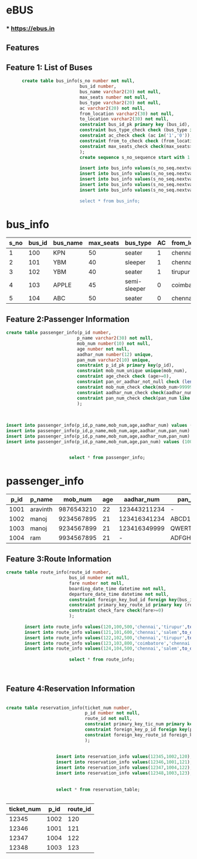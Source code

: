 # eBUS
  ### * https://ebus.in

## Features
  
   
## Feature 1: List of Buses
```sql
      create table bus_info(s_no number not null,
                            bus_id number,
                            bus_name varchar2(20) not null,
                            max_seats number not null,
                            bus_type varchar2(20) not null,
                            ac varchar2(20) not null,
                            from_location varchar2(30) not null,
                            to_location varchar2(30) not null,
                            constraint bus_id_pk primary key (bus_id),
                            constraint bus_type_check check (bus_type in('seater','sleeper','semi-sleeper')),
                            constraint ac_check check (ac in('1','0')),
                            constraint from_to_check check (from_location <> to_location),
                            constraint max_seats_check check(max_seats>0)
                            );
                            create sequence s_no_sequence start with 1 increment by 1;
                            
                            insert into bus_info values(s_no_seq.nextval,100,'KPN',50,'sleeper',1,'chennai','tirupur');
                            insert into bus_info values(s_no_seq.nextval,101,'YBM',40,'seater',1,'chennai','salem');
                            insert into bus_info values(s_no_seq.nextval,102,'YBM',40,'sleeper',1,'tirupur','banglore');
                            insert into bus_info values(s_no_seq.nextval,103,'APPLE',45,'semi-sleeper',0,'coimbatore','chennai');
                            insert into bus_info values(s_no_seq.nextval,104,'ABC'',50,'seater',0,'chennai','salem');
                            
                            select * from bus_info;
  ```                          
# bus_info                            
| s_no | bus_id | bus_name | max_seats | bus_type       | AC | from_location | to_location |
|------|--------|----------|-----------|----------------|----|---------------|-------------|
|  1   |  100   |   KPN    |    50     |  seater        | 1  |  chennai      |  tirupur    |
|  2   |  101   |   YBM    |    40     |  sleeper       | 1  |  chennai      |  salem      |
|  3   |  102   |   YBM    |    40     |  seater        | 1  |  tirupur      |  banglore   |
|  4   |  103   |  APPLE   |    45     |  semi-sleeper  | 0  |  coimbatore   |  chennai    |
|  5   |  104   |   ABC    |    50     |  seater        | 0  |  chennai      |  salem      |
                            
                           


                            
                       
                      
 ## Feature 2:Passenger Information   
 ```sql
 create table passenger_info(p_id number,
                            p_name varchar2(30) not null,
                            mob_num number(10) not null,
                            age number not null,
                            aadhar_num number(12) unique,
                            pan_num varchar2(10) unique,
                            constraint p_id_pk primary key(p_id),
                            constraint mob_num_unique unique(mob_num),
                            constraint age_check check (age>=0),
                            constraint pan_or_aadhar_not_null check (length(aadhar_num||pan_num) is not null),
                            constraint mob_num_check check(mob_num>999999999)
                            constraint aadhar_num_check check(aadhar_num>99999999999)
                            constraint pan_num_check check(pan_num like '[A-Z][A-Z][A-Z][A-Z][A-Z][0-9][0-9][0-9][0-9][A-Z]')
                            );
                            
                            
                          
 insert into passenger_info(p_id,p_name,mob_num,age,aadhar_num) values (1001,'aravinth',9876543210,22,123443211234);
 insert into passenger_info(p_id,p_name,mob_num,age,aadhar_num,pan_num) values (1002,'manoj',9234567895,21,123416341234,'ABCD1234E');
 insert into passenger_info(p_id,p_name,mob_num,age,aadhar_num,pan_num) values (1003,'manoj',9234567899,21,123416349999,'QWERT1234Y');
 insert into passenger_info(p_id,p_name,mob_num,age,pan_num) values (1004,'ram',9934567895,21,'ADFGH9999T');
 
 
                         select * from passenger_info;
```
# passenger_info
| p_id | p_name   | mob_num    | age | aadhar_num   | pan_num    |
|------|----------|------------|-----|--------------|------------|
| 1001 | aravinth | 9876543210 | 22  | 123443211234 |     -      |
| 1002 | manoj    | 9234567895 | 21  | 123416341234 | ABCD1234E  |
| 1003 | manoj    | 9234567899 | 21  | 123416349999 | QWERT1234Y |
| 1004 | ram      | 9934567895 | 21  |      -       | ADFGH9999T |
 
 
 

                            
                            
## Feature 3:Route Information                            
```sql
create table route_info(route_id number,
                        bus_id number not null,
                        fare number not null,
                        boarding_date_time datetime not null,
                        departure_date_time datetime not null,
                        constraint foreign_key_bud_id foreign key(bus_id) references bus_info(bus_id),
                        constraint primary_key_route_id primary key (route_id),
                        constraint check_fare check(fare>=0)
                        ); 
       
       insert into route_info values(120,100,500,'chennai','tirupur',to_date('23-01-2020 10:00:00','dd-mm-yyyy hh:mi:ssPM');
       insert into route_info values(121,101,600,'chennai','salem',to_date('05-01-2020 11:00:00','dd-mm-yyyy hh:mi:ssPM');
       insert into route_info values(122,102,500,'chennai','tirupur',to_date('23-01-2020 01:00:00','dd-mm-yyyy hh:mi:ssAM');
       insert into route_info values(123,103,800,'coimbatore','chennai',to_date('20-01-2020 10:00:00','dd-mm-yyyy hh:mi:ssPM');
       insert into route_info values(124,104,500,'chennai','salem',to_date('29-01-2020 05:00:00','dd-mm-yyyy hh:mi:ssPM');
           
                        select * from route_info;
                        
                        
   ```
   ## Feature 4:Reservation Information
   ``` sql
       
   create table reservation_info(ticket_num number,
                                 p_id number not null,
                                 route_id not null,
                                 constraint primary_key_tic_num primary key(ticket_num),
                                 constraint foreign_key_p_id foreign key(p_id) references passenger_info(p_id),
                                 constraint foreign_key_route_id foreign_key(route_id) references route_info(route_id)
                                 );
                                 
                      
                      insert into reservation_info values(12345,1002,120);                     
                      insert into reservation_info values(12346,1001,121);                     
                      insert into reservation_info values(12347,1004,122);                     
                      insert into reservation_info values(12348,1003,123);
                      
                      
                      select * from reservation_table;
                      
   
   ```
   
   
   
                      
| ticket_num | p_id | route_id |
|------------|------|----------|
| 12345      | 1002 | 120      |
| 12346      | 1001 | 121      |
| 12347      | 1004 | 122      |
| 12348      | 1003 | 123      |
   
   
   
   
                      
   
   
   
   
                      
                      
   
   
   
   
   
   
   
   
   
   
   
   
   
   
                        
                        
                        
       
                        
                        
                        
       
                        
                        
                        
       
                        
                        
                        
                        
